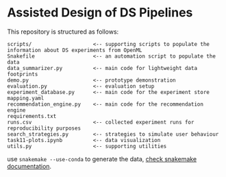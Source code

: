 # Assisted Design of DS Pipelines

This repository is structured as follows:

```
scripts/                    <-- supporting scripts to populate the information about DS experiments from OpenML
Snakefile                   <-- an automation script to populate the data
data_summarizer.py          <-- main code for lightweight data footprints
demo.py                     <-- prototype demonstration
evaluation.py               <-- evaluation setup
experiment_database.py      <-- main code for the experiment store
mapping.yaml   
recommendation_engine.py    <-- main code for the recommendation engine
requirements.txt
runs.csv                    <-- collected experiment runs for reproducibility purposes
search_strategies.py        <-- strategies to simulate user behaviour
task11-plots.ipynb          <-- data visualization
utils.py                    <-- supporting utilities
```

use ```snakemake --use-conda``` to generate the data, [check snakemake documentation](https://snakemake.readthedocs.io/en/stable/).
